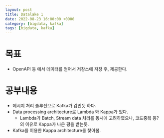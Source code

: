 ```yaml
---
layout: post
title: Datalake 1
date: 2022-08-23 16:00:00 +0900
category: [bigdata, kafka]
tags: [bigdata, kafka]
---
```


# 목표
 * OpenAPI 등 에서 데이터를 얻어서 저장소에 저장 후, 제공한다.
 
# 공부내용
 * 메시지 처리 솔루션으로 Kafka가 갑인듯 하다.
 * Data processing architecture로 Lambda 와 Kappa가 있다.
   * Lambda가 Batch, Stream data 처리를 동시에 고려하였으나, 코드중복 등?의 이유로 Kappa가 나은 평을 받는듯.
 * Kafka를 이용한 Kappa architecture를 찾아봄.